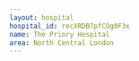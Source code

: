 ```yaml
---
layout: hospital
hospital_id: recXRDB7pfCOg0F3x
name: The Priory Hospital
area: North Central London
---
```

